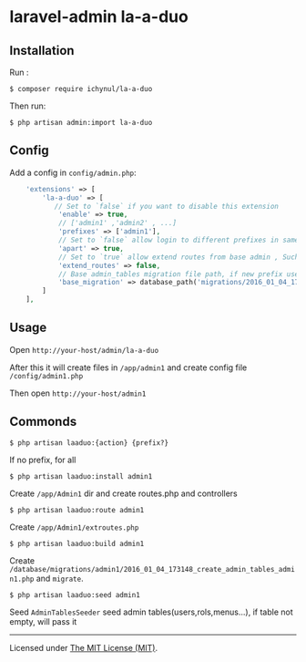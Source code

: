 # laravel-admin la-a-duo

## Installation

Run :

```
$ composer require ichynul/la-a-duo
```

Then run:

```
$ php artisan admin:import la-a-duo
```

## Config

Add a config in `config/admin.php`:

```php
    'extensions' => [
        'la-a-duo' => [
           // Set to `false` if you want to disable this extension
            'enable' => true,
            // ['admin1' ,'admin2' , ...]
            'prefixes' => ['admin1'],
            // Set to `false` allow login to different prefixes in same brower
            'apart' => true,
            // Set to `true` allow extend routes from base admin , Such as http://localhost/admin1/goods => Admin\Controllers\GoodsController@index 
            'extend_routes' => false,
            // Base admin_tables migration file path, if new prefix use different database setting , copy this file for it
            'base_migration' => database_path('migrations/2016_01_04_173148_create_admin_tables.php')
        ]
    ],

```

## Usage

Open `http://your-host/admin/la-a-duo`

After this it will create files in `/app/admin1` and create config file `/config/admin1.php`

Then open `http://your-host/admin1`

## Commonds

`$ php artisan laaduo:{action} {prefix?}` 
    
If no prefix, for all

`$ php artisan laaduo:install admin1` 
    
Create `/app/Admin1` dir and create routes.php and controllers

`$ php artisan laaduo:route admin1` 
    
Create `/app/Admin1/extroutes.php`

`$ php artisan laaduo:build admin1` 
    
Create `/database/migrations/admin1/2016_01_04_173148_create_admin_tables_admin1.php` and `migrate`.

`$ php artisan laaduo:seed admin1` 
    
Seed `AdminTablesSeeder` seed admin tables(users,rols,menus...), if table not empty, will pass it

---

Licensed under [The MIT License (MIT)](LICENSE).
